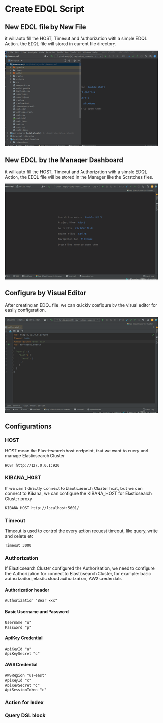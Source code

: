 # Create EDQL Script

## New EDQL file by New File

it will auto fill the HOST, Timeout and Authorization with a simple EDQL Action. the EDQL file will stored in current file directory.

![](../.gitbook/assets/new-edql-by-file.gif)

## New EDQL by the Manager Dashboard

it will auto fill the HOST, Timeout and Authorization with a simple EDQL Action, the EDQL file will be stored in the Manager like the Scratches files.

![](../.gitbook/assets/new-edql-by-manager.gif)

## Configure by Visual Editor

After creating an EDQL file, we can quickly configure by the visual editor for easily configuration.&#x20;

![](../.gitbook/assets/configure-by-dashboard.gif)

## Configurations

### HOST

HOST mean the Elasticsearch host endpoint, that we want to query and manage Elasticsearch Cluster.

```
HOST http://127.0.0.1:920
```

### KIBANA\_HOST

If we can't directly connect to Elasticsearch Cluster host, but we can connect to Kibana, we can configure the KIBANA\_HOST for Elasticsearch Cluster proxy

```
KIBANA_HOST http://localhost:5601/
```

### Timeout

Timeout is used to control the every action request timeout, like query, write and delete etc

```
Timeout 3000
```

### Authorization

If Elasticsearch Cluster configured the Authorization, we need to configure the Authorization for connect to Elasticsearch Cluster, for example: basic authorization, elastic cloud authorization, AWS credentials

#### Authorization header

```
Authorization "Bear xxx"
```

#### Basic Username and Password

```
Username "u"
Password "p"
```

#### ApiKey Credential

```
ApiKeyId "a"
ApiKeySecret "c"
```

#### AWS Credential

```
AWSRegion "us-east"
ApiKeyId "c"
ApiKeySecret "c"
ApiSessionToken "c"
```

### Action for Index

### Query DSL block
